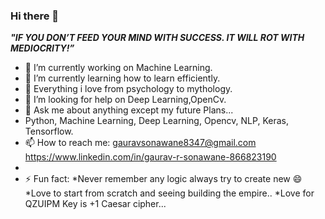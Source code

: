 ### Hi there 👋
***"IF YOU DON’T FEED YOUR MIND WITH SUCCESS. IT WILL ROT WITH MEDIOCRITY!”***

- 🔭 I’m currently working on Machine Learning.
- 🌱 I’m currently learning how to learn efficiently.
- 👯  Everything i love from psychology to mythology.
- 🤔 I’m looking for help on Deep Learning,OpenCv.
- 💬 Ask me about anything except my  future Plans...
- Python, Machine Learning, Deep Learning, Opencv, NLP, Keras, Tensorflow.
- 📫 How to reach me: gauravsonawane8347@gmail.com
                       https://www.linkedin.com/in/gaurav-r-sonawane-866823190
-
- ⚡ Fun fact: *Never remember any logic always try to create new 😄
                *Love to start from scratch and seeing  building the empire..
               *Love for QZUIPM Key is +1 Caesar cipher...


